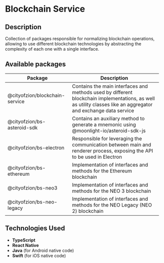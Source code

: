 # Blockchain Service

## Description
Collection of packages responsible for normalizing blockchain operations, allowing to use different blockchain technologies by abstracting the
complexity of each one with a single interface.

## Available packages
| Package                             | Description                                                                                                                                                    |
|-------------------------------------|----------------------------------------------------------------------------------------------------------------------------------------------------------------|
| @cityofzion/blockchain-service      | Contains the main interfaces and methods used by different blockchain implementations, as well as utility classes like an aggregator and exchange data service |
| @cityofzion/bs-asteroid-sdk         | Contains an auxiliary method to generate a mnemonic using @moonlight-io/asteroid-sdk-js                                                                        |
| @cityofzion/bs-electron             | Responsible for leveraging the communication between main and renderer process, exposing the API to be used in Electron                                        |
| @cityofzion/bs-ethereum             | Implementation of interfaces and methods for the Ethereum blockchain                                                                                           |
| @cityofzion/bs-neo3                 | Implementation of interfaces and methods for the NEO 3 blockchain                                                                                              |
| @cityofzion/bs-neo-legacy           | Implementation of interfaces and methods for the NEO Legacy (NEO 2) blockchain                                                                                 |


## Technologies Used
- **TypeScript**
- **React Native**
- **Java** (for Android native code)
- **Swift** (for iOS native code)
